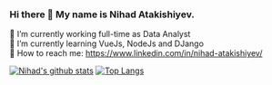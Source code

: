 ### Hi there 👋 My name is Nihad Atakishiyev. 

 🔭 I’m currently working full-time as Data Analyst </br>
 🌱 I’m currently learning VueJs, NodeJs and DJango </br>
 &#x1F517; How to reach me: https://www.linkedin.com/in/nihad-atakishiyev/

[![Nihad's github stats](https://github-readme-stats.vercel.app/api?username=nihadatakishiyev&count_private=true&show_icons=true&&theme=dark&hide=stars)](https://github.com/nihadatakishiyev)
[![Top Langs](https://github-readme-stats.vercel.app/api/top-langs/?username=nihadatakishiyev&theme=dark&layout=compact)](https://github.com/nihadatakishiyev)

